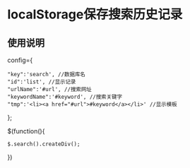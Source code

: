 localStorage保存搜索历史记录
===============

## 使用说明

config={

    "key":'search', //数据库名
    "id":'list', //显示记录
    "urlName":'#url', //搜索网址
    "keywordName":'#keyword', //搜索关键字
    "tmp":'<li><a href="#url">#keyword</a></li>' //显示模板
    
};

$(function(){

    $.search().createDiv();
    
})
